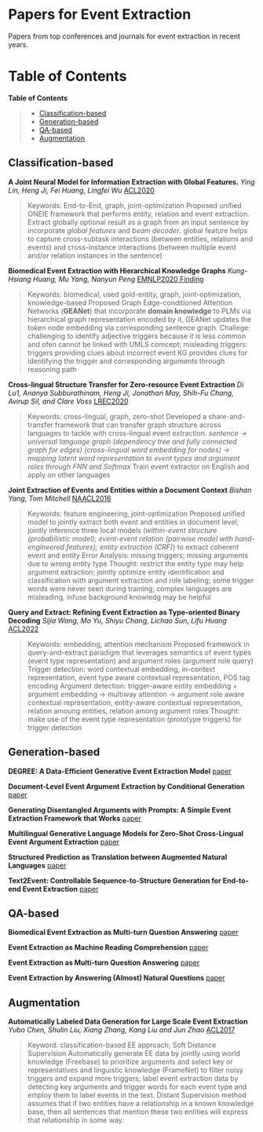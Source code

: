 # Papers for Event Extraction
Papers from top conferences and journals for event extraction in recent years.


# Table of Contents
<summary><b>Table of Contents</b></summary><blockquote><p align="justify">

- [Classification-based](#Classification-based)
- [Generation-based](#Generation-based)
- [QA-based](#QA-based)
- [Augmentation](#Augmentation)
</p></blockquote>




## Classification-based

**A Joint Neural Model for Information Extraction with Global Features.** 
_Ying Lin, Heng Ji, Fei Huang, Lingfei Wu_ [ACL2020](https://www.aclweb.org/anthology/2020.acl-main.713) 
> Keywords: End-to-End, graph, joint-optimization
> Proposed unified ONEIE framework that performs entity, relation and event extraction. Extract globally optional result as a graph from an input sentence by incorporate *global features* and *beam decoder*.
> global feature helps to capture cross-subtask interactions (between entities, relations and events) and cross-instance interactions (between multiple event and/or relation instances in the sentence)

**Biomedical Event Extraction with Hierarchical Knowledge Graphs**
_Kung-Hsiang Huang, Mu Yang, Nanyun Peng_ [EMNLP2020 Finding](https://www.aclweb.org/anthology/2020.findings-emnlp.114)
> Keywords: biomedical, used gold-entity, graph, joint-optimization, knowledge-based
> Proposed Graph Edge-conditioned Attention Networks (**GEANet**) that incorporate **domain knowledge** to PLMs via hierarchical graph representation encoded by it, GEANet updates the token node embedding via corresponding sentence graph.
> Challege: challenging to identify adjective triggers because it is less common and ofen cannot be linked with UMLS comcept; misleading triggers: triggers providing clues about incorrect event
> KG provides clues for identifying the trigger and corresponding arguments through reasoning path

**Cross-lingual Structure Transfer for Zero-resource Event Extraction**
_Di Lu1, Ananya Subburathinam, Heng Ji, Jonathan May, Shih-Fu Chang, Avirup Sil, and Clare Voss_ [LREC2020](https://aclanthology.org/2020.lrec-1.243)
> Keywords: cross-lingual, graph, zero-shot
> Developed a share-and-transfer framework that can transfer graph structure across languages to tackle with cross-lingual event extraction. _sentence -> universal language graph (dependency tree and fully connected graph for edges) (cross-lingual word embedding for nodes) -> mapping latent word representation to event types and argument roles through FNN and Softmax_
> Train event extractor on English and apply on other languages

**Joint Extraction of Events and Entities within a Document Context**
_Bishan Yang, Tom Mitchell_ [NAACL2016](http://aclweb.org/anthology/N16-1033)
> Keywords: feature engineering, joint-optimization
> Proposed unified model to jointly extract both event and entities in document level; jointly inference three local models (_within-event structure (probabilistic model); event-event relation (pairwise model with hand-engineered features); entity extraction (CRF)_) to extract coherent event and entity
> Error Analysis: missing triggers; missing arguments due to wrong entity type
> Thought: restrict the entity type may help argument extraction; jointly optimize entity identification and classification with argument extraction and role labeling; some trigger words were never seen during training; complex languages are misleading, infuse background knowledg may be helpful

**Query and Extract: Refining Event Extraction as Type-oriented Binary Decoding**
_Sijia Wang, Mo Yu, Shiyu Chang, Lichao Sun, Lifu Huang_ [ACL2022](http://arxiv.org/abs/2110.07476)
> Keywords: embedding, attention mechanism
> Proposed framework in query-and-extract paradigm that leverages semantics of event types (event type representation) and argument roles (argument role query) 
> Trigger detection: word contextual embedding, in-context representation, event type aware contextual representation, POS tag encoding
> Argument detection: trigger-aware entity embedding + argument embedding -> multiway attention -> argument role aware contextual representation, entity-aware contextual representation, relation amoung entities, relation among argument roles
> Thought: make use of the event type representation (prototype triggers) for trigger detection


## Generation-based

**DEGREE: A Data-Efficient Generative Event Extraction Model**
[paper](http://arxiv.org/abs/2108.12724)

**Document-Level Event Argument Extraction by Conditional Generation**
[paper](http://arxiv.org/abs/2104.05919)

**Generating Disentangled Arguments with Prompts: A Simple Event Extraction Framework that Works**
[paper](http://arxiv.org/abs/2110.04525)

**Multilingual Generative Language Models for Zero-Shot Cross-Lingual Event Argument Extraction**
[paper](http://arxiv.org/abs/2203.08308)

**Structured Prediction as Translation between Augmented Natural Languages**
[paper](http://arxiv.org/abs/2101.05779)

**Text2Event: Controllable Sequence-to-Structure Generation for End-to-end Event Extraction**
[paper](http://arxiv.org/abs/2106.09232)


## QA-based

**Biomedical Event Extraction as Multi-turn Question Answering**
[paper](https://www.aclweb.org/anthology/2020.louhi-1.10)

**Event Extraction as Machine Reading Comprehension**
[paper](https://www.aclweb.org/anthology/2020.emnlp-main.128)

**Event Extraction as Multi-turn Question Answering**
[paper](https://www.aclweb.org/anthology/2020.findings-emnlp.73)

**Event Extraction by Answering (Almost) Natural Questions**
[paper](http://arxiv.org/abs/2004.13625)


## Augmentation

**Automatically Labeled Data Generation for Large Scale Event Extraction**
_Yubo Chen, Shulin Liu, Xiang Zhang, Kang Liu and Jun Zhao_ [ACL2017](http://aclweb.org/anthology/P17-1038)
> Keyword: classification-based EE approach; Soft Distance Supervision
> Automatically generate EE data by jointly using world knowledge (Freebase) to prioritize arguments and select key or representatives and linguistic knowledge (FrameNet) to filter noisy triggers and expand more triggers; label event extraction data by detecting key arguments and trigger words for each event type and employ them to label events in the text.
> Distant Supervision method assumes that if two entities have a relationship in a known knowledge base, then all sentences that mention these two entities will express that relationship in some way.






